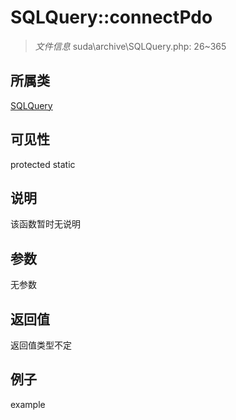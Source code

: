 # SQLQuery::connectPdo



> *文件信息* suda\archive\SQLQuery.php: 26~365

## 所属类 

[SQLQuery](../SQLQuery.md)

## 可见性

 protected static

## 说明

该函数暂时无说明


## 参数


无参数


## 返回值

返回值类型不定


## 例子

example